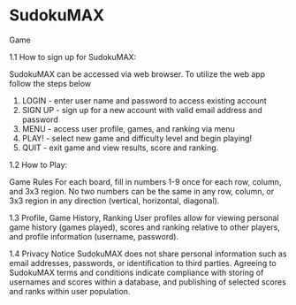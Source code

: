 # SudokuMAX
Game

1.1 How to sign up for SudokuMAX:

SudokuMAX can be accessed via web browser. To utilize the web app follow the steps below
1. LOGIN - enter user name and password to access existing account
2. SIGN UP - sign up for a new account with valid email address and password
3. MENU - access user profile, games, and ranking via menu 
4. PLAY! - select new game and difficulty level and begin playing!
5. QUIT - exit game and view results, score and ranking.

1.2 How to Play:

Game Rules
 For each board, fill in numbers 1-9 once for each row, column, and 3x3 region.
 No two numbers can be the same in any row, column, or 3x3 region in any direction (vertical, horizontal, diagonal).


1.3 Profile, Game History, Ranking
User profiles allow for viewing personal game history (games played), scores and ranking relative to other players, 
and profile information (username, password).


1.4 Privacy Notice
SudokuMAX does not share personal information such as email addresses, passwords, or identification to third parties. 
Agreeing to SudokuMAX terms and conditions indicate compliance with storing of usernames and scores within a database,
and publishing of selected scores and ranks within user population.
